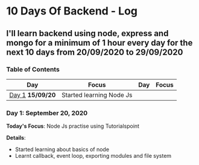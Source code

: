 # 10 Days Of Backend - Log

## I'll learn backend using node, express and mongo for a minimum of 1 hour every day for the next 10 days from 20/09/2020 to 29/09/2020

<a name="toc"></a>

### Table of Contents

|             Day              |          Focus           | Day | Focus |
| :--------------------------: | :----------------------: | :-: | :---: |
| [Day 1](#day-1) **15/09/20** | Started learning Node Js |

<a name="day-1"></a>

### Day 1: September 20, 2020

**Today's Focus**: Node Js practise using Tutorialspoint

**Details**:

- Started learning about basics of node
- Learnt callback, event loop, exporting modules and file system
